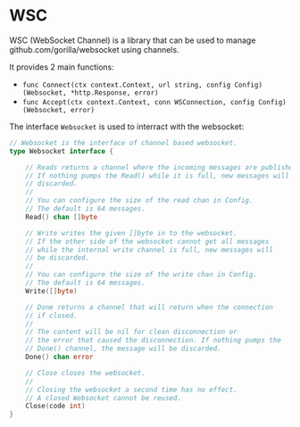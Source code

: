 # WSC

WSC (WebSocket Channel) is a library that can be used to manage github.com/gorilla/websocket using channels.

It provides 2 main functions:

- `func Connect(ctx context.Context, url string, config Config) (Websocket, *http.Response, error)`
- `func Accept(ctx context.Context, conn WSConnection, config Config) (Websocket, error)`

The interface `Websocket` is used to interract with the websocket:

```go
// Websocket is the interface of channel based websocket.
type Websocket interface {

    // Reads returns a channel where the incoming messages are published.
    // If nothing pumps the Read() while it is full, new messages will be
    // discarded.
    //
    // You can configure the size of the read chan in Config.
    // The default is 64 messages.
    Read() chan []byte

    // Write writes the given []byte in to the websocket.
    // If the other side of the websocket cannot get all messages
    // while the internal write channel is full, new messages will
    // be discarded.
    //
    // You can configure the size of the write chan in Config.
    // The default is 64 messages.
    Write([]byte)

    // Done returns a channel that will return when the connection
    // if closed.
    //
    // The content will be nil for clean disconnection or
    // the error that caused the disconnection. If nothing pumps the
    // Done() channel, the message will be discarded.
    Done() chan error

    // Close closes the websocket.
    //
    // Closing the websocket a second time has no effect.
    // A closed Websocket cannot be reused.
    Close(code int)
}
```
